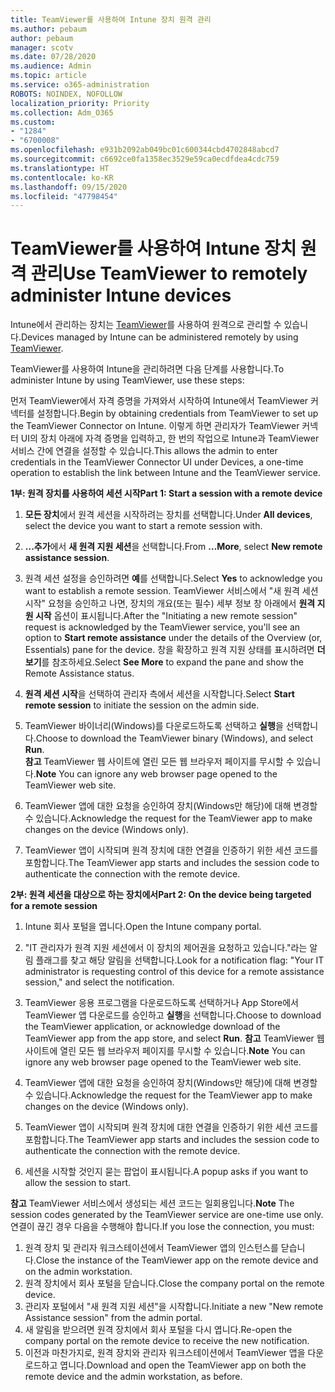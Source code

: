 ```yaml
---
title: TeamViewer를 사용하여 Intune 장치 원격 관리
ms.author: pebaum
author: pebaum
manager: scotv
ms.date: 07/28/2020
ms.audience: Admin
ms.topic: article
ms.service: o365-administration
ROBOTS: NOINDEX, NOFOLLOW
localization_priority: Priority
ms.collection: Adm_O365
ms.custom:
- "1284"
- "6700008"
ms.openlocfilehash: e931b2092ab049bc01c600344cbd4702848abcd7
ms.sourcegitcommit: c6692ce0fa1358ec3529e59ca0ecdfdea4cdc759
ms.translationtype: HT
ms.contentlocale: ko-KR
ms.lasthandoff: 09/15/2020
ms.locfileid: "47798454"
---
```

# <a name="use-teamviewer-to-remotely-administer-intune-devices"></a><span data-ttu-id="a97ab-102">TeamViewer를 사용하여 Intune 장치 원격 관리</span><span class="sxs-lookup"><span data-stu-id="a97ab-102">Use TeamViewer to remotely administer Intune devices</span></span>

<span data-ttu-id="a97ab-103">Intune에서 관리하는 장치는 [TeamViewer](https://www.teamviewer.com/)를 사용하여 원격으로 관리할 수 있습니다.</span><span class="sxs-lookup"><span data-stu-id="a97ab-103">Devices managed by Intune can be administered remotely by using [TeamViewer](https://www.teamviewer.com/).</span></span>

<span data-ttu-id="a97ab-104">TeamViewer를 사용하여 Intune을 관리하려면 다음 단계를 사용합니다.</span><span class="sxs-lookup"><span data-stu-id="a97ab-104">To administer Intune by using TeamViewer, use these steps:</span></span> 

<span data-ttu-id="a97ab-105">먼저 TeamViewer에서 자격 증명을 가져와서 시작하여 Intune에서 TeamViewer 커넥터를 설정합니다.</span><span class="sxs-lookup"><span data-stu-id="a97ab-105">Begin by obtaining credentials from TeamViewer to set up the TeamViewer Connector on Intune.</span></span> <span data-ttu-id="a97ab-106">이렇게 하면 관리자가 TeamViewer 커넥터 UI의 장치 아래에 자격 증명을 입력하고, 한 번의 작업으로 Intune과 TeamViewer 서비스 간에 연결을 설정할 수 있습니다.</span><span class="sxs-lookup"><span data-stu-id="a97ab-106">This allows the admin to enter credentials in the TeamViewer Connector UI under Devices, a one-time operation to establish the link between Intune and the TeamViewer service.</span></span>

<span data-ttu-id="a97ab-107">**1부: 원격 장치를 사용하여 세션 시작**</span><span class="sxs-lookup"><span data-stu-id="a97ab-107">**Part 1: Start a session with a remote device**</span></span>

1. <span data-ttu-id="a97ab-108">**모든 장치**에서 원격 세션을 시작하려는 장치를 선택합니다.</span><span class="sxs-lookup"><span data-stu-id="a97ab-108">Under **All devices**, select the device you want to start a remote session with.</span></span>
2. <span data-ttu-id="a97ab-109">**...추가**에서 **새 원격 지원 세션**을 선택합니다.</span><span class="sxs-lookup"><span data-stu-id="a97ab-109">From  **…More**, select **New remote assistance session**.</span></span>
3. <span data-ttu-id="a97ab-110">원격 세션 설정을 승인하려면 **예**를 선택합니다.</span><span class="sxs-lookup"><span data-stu-id="a97ab-110">Select **Yes** to acknowledge you want to establish a remote session.</span></span>
    <span data-ttu-id="a97ab-111">TeamViewer 서비스에서 "새 원격 세션 시작" 요청을 승인하고 나면, 장치의 개요(또는 필수) 세부 정보 창 아래에서 **원격 지원 시작** 옵션이 표시됩니다.</span><span class="sxs-lookup"><span data-stu-id="a97ab-111">After the "Initiating a new remote session" request is acknowledged by the TeamViewer service, you'll see an option to **Start remote assistance** under the details of the Overview (or, Essentials) pane for the device.</span></span> <span data-ttu-id="a97ab-112">창을 확장하고 원격 지원 상태를 표시하려면 **더 보기**를 참조하세요.</span><span class="sxs-lookup"><span data-stu-id="a97ab-112">Select **See More** to expand the pane and show the Remote Assistance status.</span></span>
4. <span data-ttu-id="a97ab-113">**원격 세션 시작**을 선택하여 관리자 측에서 세션을 시작합니다.</span><span class="sxs-lookup"><span data-stu-id="a97ab-113">Select **Start remote session** to initiate the session on the admin side.</span></span>
5. <span data-ttu-id="a97ab-114">TeamViewer 바이너리(Windows)를 다운로드하도록 선택하고 **실행**을 선택합니다.</span><span class="sxs-lookup"><span data-stu-id="a97ab-114">Choose to download the TeamViewer binary (Windows), and select **Run**.</span></span><br/>
    <span data-ttu-id="a97ab-115">**참고** TeamViewer 웹 사이트에 열린 모든 웹 브라우저 페이지를 무시할 수 있습니다.</span><span class="sxs-lookup"><span data-stu-id="a97ab-115">**Note** You can ignore any web browser page opened to the TeamViewer web site.</span></span>

6. <span data-ttu-id="a97ab-116">TeamViewer 앱에 대한 요청을 승인하여 장치(Windows만 해당)에 대해 변경할 수 있습니다.</span><span class="sxs-lookup"><span data-stu-id="a97ab-116">Acknowledge the request for the TeamViewer app to make changes on the device (Windows only).</span></span>
7. <span data-ttu-id="a97ab-117">TeamViewer 앱이 시작되며 원격 장치에 대한 연결을 인증하기 위한 세션 코드를 포함합니다.</span><span class="sxs-lookup"><span data-stu-id="a97ab-117">The TeamViewer app starts and includes the session code to authenticate the connection with the remote device.</span></span>

<span data-ttu-id="a97ab-118">**2부: 원격 세션을 대상으로 하는 장치에서**</span><span class="sxs-lookup"><span data-stu-id="a97ab-118">**Part 2: On the device being targeted for a remote session**</span></span>

1. <span data-ttu-id="a97ab-119">Intune 회사 포털을 엽니다.</span><span class="sxs-lookup"><span data-stu-id="a97ab-119">Open the Intune company portal.</span></span>
2. <span data-ttu-id="a97ab-120">"IT 관리자가 원격 지원 세션에서 이 장치의 제어권을 요청하고 있습니다."라는 알림 플래그를 찾고 해당 알림을 선택합니다.</span><span class="sxs-lookup"><span data-stu-id="a97ab-120">Look for a notification flag: "Your IT administrator is requesting control of this device for a remote assistance session," and select the notification.</span></span>
3. <span data-ttu-id="a97ab-121">TeamViewer 응용 프로그램을 다운로드하도록 선택하거나 App Store에서 TeamViewer 앱 다운로드를 승인하고 **실행**을 선택합니다.</span><span class="sxs-lookup"><span data-stu-id="a97ab-121">Choose to download the TeamViewer application, or acknowledge download of the TeamViewer app from the app store, and select **Run**.</span></span>
    <span data-ttu-id="a97ab-122">**참고** TeamViewer 웹 사이트에 열린 모든 웹 브라우저 페이지를 무시할 수 있습니다.</span><span class="sxs-lookup"><span data-stu-id="a97ab-122">**Note** You can ignore any web browser page opened to the TeamViewer web site.</span></span>

4. <span data-ttu-id="a97ab-123">TeamViewer 앱에 대한 요청을 승인하여 장치(Windows만 해당)에 대해 변경할 수 있습니다.</span><span class="sxs-lookup"><span data-stu-id="a97ab-123">Acknowledge the request for the TeamViewer app to make changes on the device (Windows only).</span></span>
5. <span data-ttu-id="a97ab-124">TeamViewer 앱이 시작되며 원격 장치에 대한 연결을 인증하기 위한 세션 코드를 포함합니다.</span><span class="sxs-lookup"><span data-stu-id="a97ab-124">The TeamViewer app starts and includes the session code to authenticate the connection with the remote device.</span></span>
6. <span data-ttu-id="a97ab-125">세션을 시작할 것인지 묻는 팝업이 표시됩니다.</span><span class="sxs-lookup"><span data-stu-id="a97ab-125">A popup asks if you want to allow the session to start.</span></span>

<span data-ttu-id="a97ab-126">**참고** TeamViewer 서비스에서 생성되는 세션 코드는 일회용입니다.</span><span class="sxs-lookup"><span data-stu-id="a97ab-126">**Note** The session codes generated by the TeamViewer service are one-time use only.</span></span> <span data-ttu-id="a97ab-127">연결이 끊긴 경우 다음을 수행해야 합니다.</span><span class="sxs-lookup"><span data-stu-id="a97ab-127">If you lose the connection, you must:</span></span>

1. <span data-ttu-id="a97ab-128">원격 장치 및 관리자 워크스테이션에서 TeamViewer 앱의 인스턴스를 닫습니다.</span><span class="sxs-lookup"><span data-stu-id="a97ab-128">Close the instance of the TeamViewer app on the remote device and on the admin workstation.</span></span>
2. <span data-ttu-id="a97ab-129">원격 장치에서 회사 포털을 닫습니다.</span><span class="sxs-lookup"><span data-stu-id="a97ab-129">Close the company portal on the remote device.</span></span>
3. <span data-ttu-id="a97ab-130">관리자 포털에서 "새 원격 지원 세션"을 시작합니다.</span><span class="sxs-lookup"><span data-stu-id="a97ab-130">Initiate a new "New remote Assistance session" from the admin portal.</span></span>
4. <span data-ttu-id="a97ab-131">새 알림을 받으려면 원격 장치에서 회사 포털을 다시 엽니다.</span><span class="sxs-lookup"><span data-stu-id="a97ab-131">Re-open the company portal on the remote device to receive the new notification.</span></span>
5. <span data-ttu-id="a97ab-132">이전과 마찬가지로, 원격 장치와 관리자 워크스테이션에서 TeamViewer 앱을 다운로드하고 엽니다.</span><span class="sxs-lookup"><span data-stu-id="a97ab-132">Download and open the TeamViewer app on both the remote device and the admin workstation, as before.</span></span>